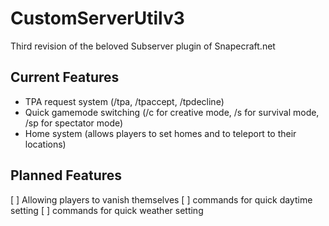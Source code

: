 # CustomServerUtilv3
Third revision of the beloved Subserver plugin of Snapecraft.net


## Current Features

* TPA request system (/tpa, /tpaccept, /tpdecline)
* Quick gamemode switching (/c for creative mode, /s for survival mode, /sp for spectator mode)
* Home system (allows players to set homes and to teleport to their locations)

## Planned Features
[ ] Allowing players to vanish themselves
[ ] commands for quick daytime setting
[ ] commands for quick weather setting
